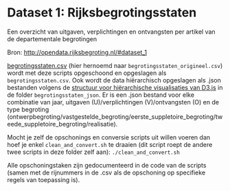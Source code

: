 # Dataset 1: Rijksbegrotingsstaten

Een overzicht van uitgaven, verplichtingen en ontvangsten per artikel van de departementale begrotingen

Bron: http://opendata.rijksbegroting.nl/#dataset_1

[begrotingsstaten.csv](http://opendata.rijksbegroting.nl/begrotingsstaten.csv) (hier hernoemd naar `begrotingsstaten_origineel.csv`) wordt met deze scripts opgeschoond en opgeslagen als `begrotingsstaten.csv`. Ook wordt de data hiërarchisch opgeslagen als .json bestanden volgens de [structuur voor hiërarchische visualisaties van D3.js](https://github.com/d3/d3-hierarchy/blob/master/README.md#hierarchy) in de folder `begrotingsstaten_json`. Er is een .json bestand voor elke combinatie van jaar, uitgaven (U)/verplichtingen (V)/ontvangsten (O) en de type begroting (ontwerpbegroting/vastgestelde_begroting/eerste_suppletoire_begroting/tweede_suppletoire_begroting/realisatie).

Mocht je zelf de opschonings en conversie scripts uit willen voeren dan hoef je enkel `clean_and_convert.sh` te draaien (dit script roept de andere twee scripts in deze folder zelf aan): `./clean_and_convert.sh`

Alle opschoningstaken zijn gedocumenteerd in de code van de scripts (samen met de rijnummers in de .csv als de opschoning op specifieke regels van toepassing is).
